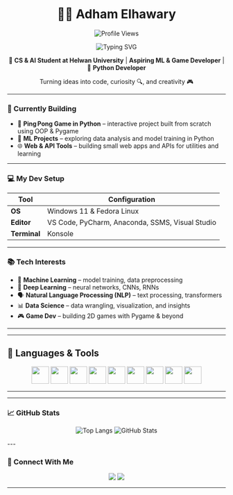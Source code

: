 <div align="center">
  
# 🧑‍💻 Adham Elhawary

![Profile Views](https://komarev.com/ghpvc/?username=Adham-Elhawary&color=red)

<p align="center">
  <img src="https://readme-typing-svg.demolab.com/?lines=I'm+AI+and+Machine+Learning+engineer;Welcome+to+my+GitHub+account!&font=Fira%20Code&center=true&width=450&height=50&duration=4000&pause=1000" alt="Typing SVG">
</p>

🧠 **CS & AI Student at Helwan University** | **Aspiring ML & Game Developer** | 🐍 **Python Developer**

Turning ideas into code, curiosity 🔍, and creativity 🎮

</div>

---


### 🚧 Currently Building

* 🏓 **Ping Pong Game in Python** – interactive project built from scratch using OOP & Pygame
* 🤖 **ML Projects** – exploring data analysis and model training in Python
* 🌐 **Web & API Tools** – building small web apps and APIs for utilities and learning

---

### 💻 My Dev Setup

| Tool         | Configuration                                   |
| ------------ | ----------------------------------------------- |
| **OS**       | Windows 11  & Fedora Linux                      |
| **Editor**   | VS Code, PyCharm, Anaconda, SSMS, Visual Studio |
| **Terminal** | Konsole                                         |

---

### 📚 Tech Interests

* 🧠 **Machine Learning** – model training, data preprocessing
* 🧠 **Deep Learning** – neural networks, CNNs, RNNs
* 🗣️ **Natural Language Processing (NLP)** – text processing, transformers
* 📊 **Data Science** – data wrangling, visualization, and insights
* 🎮 **Game Dev** – building 2D games with Pygame & beyond

---

---

## 🧰 Languages & Tools

<p align="center">
  <img src="https://cdn.jsdelivr.net/gh/devicons/devicon/icons/dot-net/dot-net-original.svg" width="40" height="40"/>
  <img src="https://cdn.jsdelivr.net/gh/devicons/devicon/icons/html5/html5-original.svg" width="40" height="40"/>
  <img src="https://cdn.jsdelivr.net/gh/devicons/devicon/icons/css3/css3-original.svg" width="40" height="40"/>
  <img src="https://cdn.jsdelivr.net/gh/devicons/devicon/icons/cplusplus/cplusplus-original.svg" width="40" height="40"/>
  <img src="https://cdn.jsdelivr.net/gh/devicons/devicon/icons/python/python-original.svg" width="40" height="40"/>
  <img src="https://cdn.jsdelivr.net/gh/devicons/devicon/icons/jupyter/jupyter-original.svg" width="40" height="40"/>
  <img src="https://img.icons8.com/color/48/000000/microsoft-sql-server.png" width="40" height="40"/>
  <img src="https://cdn.jsdelivr.net/gh/devicons/devicon/icons/python/python-original.svg" width="40" height="40"/>
  <img src="https://cdn.jsdelivr.net/gh/devicons/devicon/icons/linux/linux-original.svg" width="40" height="40"/>
</p>

</div>

---

---

### 📈 GitHub Stats

<div align="center">

![Top Langs](https://github-readme-stats.vercel.app/api/top-langs/?username=Adham-Elhawary&layout=compact&langs_count=8&theme=radical)
![GitHub Stats](https://github-readme-stats.vercel.app/api?username=Adham-Elhawary&show_icons=true&theme=radical)

</div>
---

### 🤝 Connect With Me

<p align="center">
  <a href="https://github.com/Adham-Elhawary"><img src="https://img.shields.io/badge/-GitHub-181717?style=flat-square&logo=github&logoColor=white"/></a>
  <a href="https://www.linkedin.com/in/adham-elhawary-26944a2b3/"><img src="https://img.shields.io/badge/-LinkedIn-0077B5?style=flat-square&logo=linkedin&logoColor=white"/></a>
</p>

---
